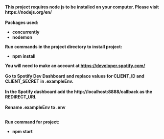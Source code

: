 <h4>This project requires node js to be installed on your computer. Please visit https://nodejs.org/en/<br>
<br> 
Packages used:<br>
<ul>
   <li>concurrently</li> 
    <li>nodemon</li> 
</ul>
Run commands in the project directory to install project:<br> 
<ul>
     <li>npm install </li>
</ul>
   
You will need to make an account at https://developer.spotify.com/ <br> <br> 
Go to Spotify Dev Dashboard and replace values for **CLIENT_ID** and  **CLIENT_SECRET** in .exampleEnv. <br> <br> 
In the Spotify dashboard add the http://localhost:8888/callback as the REDIRECT_URI.<br> <br> 
Rename .exampleEnv to **.env**<br> <br>

Run command for project:<br> 
<ul>
     <li>npm start </li>
</ul>
</h4>
